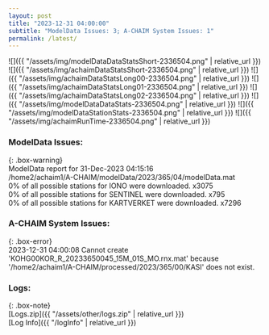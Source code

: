 ```yaml
---
layout: post
title: "2023-12-31 04:00:00"
subtitle: "ModelData Issues: 3; A-CHAIM System Issues: 1"
permalink: /latest/
---
```


![]({{ "/assets/img/modelDataDataStatsShort-2336504.png" | relative_url }})
![]({{ "/assets/img/achaimDataStatsShort-2336504.png" | relative_url }})
![]({{ "/assets/img/achaimDataStatsLong00-2336504.png" | relative_url }})
![]({{ "/assets/img/achaimDataStatsLong01-2336504.png" | relative_url }})
![]({{ "/assets/img/achaimDataStatsLong02-2336504.png" | relative_url }})
![]({{ "/assets/img/modelDataDataStats-2336504.png" | relative_url }})
![]({{ "/assets/img/modelDataStationStats-2336504.png" | relative_url }})
![]({{ "/assets/img/achaimRunTime-2336504.png" | relative_url }})


### ModelData Issues:  
  
{: .box-warning}  
 ModelData report for 31-Dec-2023 04:15:16   
 /home2/achaim1/A-CHAIM/modelData/2023/365/04/modelData.mat   
 0% of all possible stations for IONO were downloaded. x3075   
 0% of all possible stations for SENTINEL were downloaded. x795   
 0% of all possible stations for KARTVERKET were downloaded. x7296   
  
### A-CHAIM System Issues:  
  
{: .box-error}  
2023-12-31 04:00:08 Cannot create 'KOHG00KOR_R_20233650045_15M_01S_MO.rnx.mat' because '/home2/achaim1/A-CHAIM/processed/2023/365/00/KASI' does not exist.  

### Logs:  
  
{: .box-note}  
[Logs.zip]({{ "/assets/other/logs.zip" | relative_url }})  
[Log Info]({{ "/logInfo" | relative_url }})  
